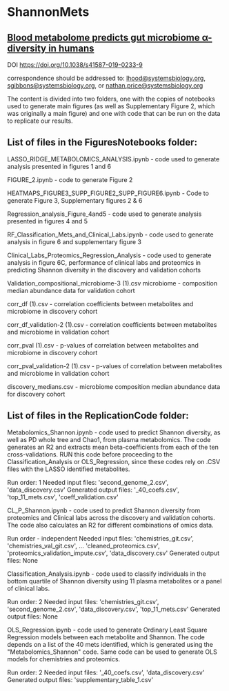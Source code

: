 # ShannonMets
[Blood metabolome predicts gut microbiome α-diversity in humans](https://www.nature.com/articles/s41587-019-0233-9)
-------------------------------------------------------------------------------------------

DOI
https://doi.org/10.1038/s41587-019-0233-9

correspondence should be addressed to:  lhood@systemsbiology.org, sgibbons@systemsbiology.org, or nathan.price@systemsbiology.org 

The content is divided into two folders, one with the copies of notebooks used to generate main figures (as well as Supplementary Figure 2, which was originally a main figure) and one with code that can be run on the data to replicate our results. 

List of files in the FiguresNotebooks folder:
--------------------

LASSO_RIDGE_METABOLOMICS_ANALYSIS.ipynb - code used to generate analysis presented in figures 1 and 6 

FIGURE_2.ipynb -  code to generate Figure 2 

HEATMAPS_FIGURE3_SUPP_FIGURE2_SUPP_FIGURE6.ipynb -	Code to generate Figure 3, Supplementary figures 2 & 6 

Regression_analysis_Figure_4and5 - code used to generate analysis presented in figures 4 and 5

RF_Classification_Mets_and_Clinical_Labs.ipynb	- code used to generate analysis in figure 6 and supplementary figure 3

Clinical_Labs_Proteomics_Regression_Analysis - code used to generate analysis in figure 6C, performance of clinical labs and proteomics in predicting Shannon diversity in the discovery and validation cohorts

Validation_compositional_microbiome-3 (1).csv	microbiome -  composition median abundance data for validation cohort 

corr_df (1).csv -	correlation coefficients between metabolites and microbiome in discovery cohort 

corr_df_validation-2 (1).csv -	correlation coefficients between metabolites and microbiome in validation cohort 

corr_pval (1).csv	- p-values of correlation between metabolites and microbiome in discovery cohort

corr_pval_validation-2 (1).csv -	p-values of correlation between metabolites and microbiome in validation cohort 

discovery_medians.csv -	microbiome composition median abundance data for discovery cohort 

List of files in the ReplicationCode folder:
--------------------

Metabolomics_Shannon.ipynb - code used to predict Shannon diversity, as well as PD whole tree and Chao1, from plasma metabolomics. The code generates an R2 and extracts mean beta-coefficients from each of the ten cross-validations. RUN this code before proceeding to the Classification_Analysis or OLS_Regression, since these codes rely on .CSV files with the LASSO identified metabolites. 

Run order: 1
Needed input files: 'second_genome_2.csv', 'data_discovery.csv'
Generated output files: '_40_coefs.csv', 'top_11_mets.csv', 'coeff_validation.csv'

CL_P_Shannon.ipynb - code used to predict Shannon diversity from proteomics and Clinical labs across the discovery and validation cohorts. The code also calculates an R2 for different combinations of omics data.

Run order - independent
Needed input files: 'chemistries_git.csv', 'chemistries_val_git.csv', ...
'cleaned_proteomics.csv', 'proteomics_validation_impute.csv', 'data_discovery.csv'
Generated output files: None

Classification_Analysis.ipynb - code used to classify individuals in the bottom quartile of Shannon diversity using 11 plasma metabolites or a panel of clinical labs.

Run order: 2
Needed input files: 'chemistries_git.csv', 'second_genome_2.csv', 'data_discovery.csv', 'top_11_mets.csv'
Generated output files: None

OLS_Regression.ipynb - code used to generate Ordinary Least Square Regression models between each metabolite and Shannon. The code depends on a list of the 40 mets identified, which is generated using the "Metabolomics_Shannon" code. Same code can be used to generate OLS models for chemistries and proteomics.

Run order: 2
Needed input files: '_40_coefs.csv', 'data_discovery.csv'
Generated output files: 'supplementary_table_1.csv'




